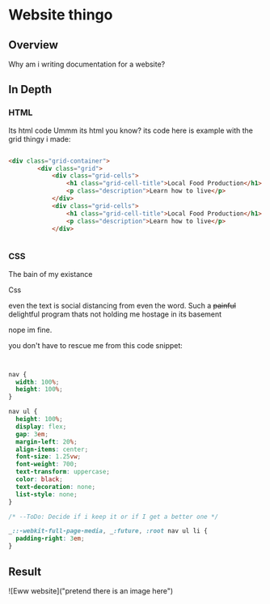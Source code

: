 # Website thingo
## Overview

Why am i writing documentation for a website?

## In Depth

### HTML

Its html code
Ummm its html
you know?
its code
here is example with the grid thingy i made:

```HTML

<div class="grid-container">
        <div class="grid">
            <div class="grid-cells">
                <h1 class="grid-cell-title">Local Food Production</h1>
                <p class="description">Learn how to live</p>
            </div>
            <div class="grid-cells">
                <h1 class="grid-cell-title">Local Food Production</h1>
                <p class="description">Learn how to live</p>
            </div>



```


### CSS

The bain of my existance


Css


even the text is social distancing from even the word.
Such a ~~painful~~ delightful program thats not holding me hostage in its basement

nope im fine.

you don't have to rescue me from this code snippet:

```CSS


nav {
  width: 100%;
  height: 100%;
}

nav ul {
  height: 100%;
  display: flex;
  gap: 3em;
  margin-left: 20%;
  align-items: center;
  font-size: 1.25vw;
  font-weight: 700;
  text-transform: uppercase;
  color: black;
  text-decoration: none;
  list-style: none;
}

/* --ToDo: Decide if i keep it or if I get a better one */

_::-webkit-full-page-media, _:future, :root nav ul li {
  padding-right: 3em;
}


```


## Result


![Eww website]("pretend there is an image here")